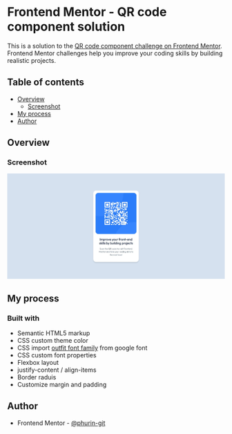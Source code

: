 # Frontend Mentor - QR code component solution

This is a solution to the [QR code component challenge on Frontend Mentor](https://www.frontendmentor.io/challenges/qr-code-component-iux_sIO_H). Frontend Mentor challenges help you improve your coding skills by building realistic projects. 

## Table of contents

- [Overview](#overview)
  - [Screenshot](#screenshot)
- [My process](#my-process)
- [Author](#author)

## Overview

### Screenshot

![](./screenshot.jpeg)

## My process

### Built with

- Semantic HTML5 markup
- CSS custom theme color
- CSS import [outfit font family](https://fonts.google.com/share?selection.family=Outfit) from google font
- CSS custom font properties
- Flexbox layout
- justify-content / align-items
- Border raduis
- Customize margin and padding

## Author

- Frontend Mentor - [@phurin-git](https://www.frontendmentor.io/profile/phurin-git)
